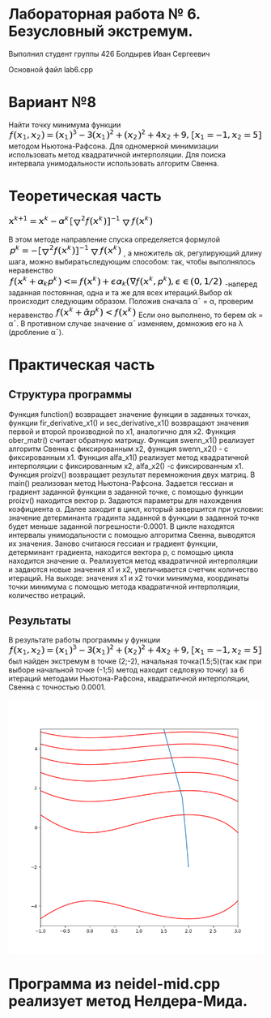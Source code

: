 # Лабораторная работа № 6. Безусловный экстремум.
Выполнил студент группы 426
Болдырев Иван Сергеевич

Основной файл lab6.cpp
# Вариант №8
Найти точку минимума функции
![](https://github.com/johny322/lab6/blob/master/func.jpg)
методом Ньютона-Рафсона. Для одномерной минимизации использовать метод квадратичной интерполяции. Для поиска интервала унимодальности использовать алгоритм Свенна.
# Теоретическая часть
![](https://github.com/johny322/lab6/blob/master/x.jpg)

В этом методе направление спуска определяется формулой 
![](https://github.com/johny322/lab6/blob/master/p.jpg)
, а множитель αk, регулирующий
длину шага, можно выбиратьследующим способом:
так, чтобы выполнялось неравенство
![](https://github.com/johny322/lab6/blob/master/fg.jpg)
-наперед заданная постоянная, одна и та же для всех
итераций.Выбор αk происходит следующим образом. Положив сначала
α¯ = α, проверим неравенство
![](https://github.com/johny322/lab6/blob/master/alf.jpg)
Если оно выполнено, то берем αk =  α¯. В противном случае значение
α¯ изменяем, домножив его на λ (дробление α¯).
# Практическая часть
## Структура программы
Функция function() возвращает значение функции в заданных точках, функции fir_derivative_x1() и sec_derivative_x1() возвращают значения первой и второй производной по x1, аналогично для x2. Функция ober_matr() считает обратную матрицу. Функция swenn_x1() реализует алгоритм Свенна с фиксированным x2, функция swenn_x2() - с фиксированным x1. Функция alfa_x1() реализует метод квадратичной интерполяции с фиксированным x2, alfa_x2() -с фиксированным x1. Функция proizv() возвращает результат перемножения двух матриц. В main() реализован метод Ньютона-Рафсона. Задается гессиан и градиент заданной функции в заданной точке, с помощью функции proizv() находится вектор p. Задаются параметры для нахождения коэфициента α. Далее заходит в цикл, который завершится при условии: значение детерминанта градинта заданной в функции в заданной точке будет меньше заданной погрешности-0.0001. В цикле находятся интервалы унимодальности с помощью алгоритма Свенна, выводятся их значения. Заново считаюся гессиан и градиент функции, детерминант градиента, находится вектора p, с помощью цикла находится значение α. Реализуется метод квадратичной интерполяции и задаются новые значения x1 и x2, увеличивается счетчик количество итераций. На выходе: значения x1 и x2 точки минимума, координаты точки минимума с помощью метода квадратичной интерполяции, количество иетраций.
## Результаты
В результате работы программы у функции 
![](https://github.com/johny322/lab6/blob/master/func.jpg) 
был найден экстремум в точке (2;-2), начальная точка(1.5;5)(так как при выборе начальной точке (-1;5) метод находит седловую точку) за 6 итераций методами  Ньютона-Рафсона, квадратичной интерполяции, Свенна с точностью 0.0001.

![](https://github.com/johny322/lab6/blob/master/g.png)

# Программа из neidel-mid.cpp реализует метод Нелдера-Мида. 
